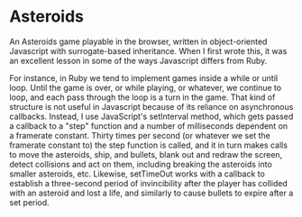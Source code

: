 <h1>Asteroids</h1>

An Asteroids game playable in the browser, written in object-oriented Javascript with surrogate-based inheritance. When I first wrote this, it was an excellent lesson in some of the ways Javascript differs from Ruby.

For instance, in Ruby we tend to implement games inside a while or until loop. Until the game is over, or while playing, or whatever, we continue to loop, and each pass through the loop is a turn in the game. That kind of structure is not useful in Javascript because of its reliance on asynchronous callbacks. Instead, I use JavaScript's setInterval method, which gets passed a callback to a "step" function and a number of milliseconds dependent on a framerate constant. Thirty times per second (or whatever we set the framerate constant to) the step function is called, and it in turn makes calls to move the asteroids, ship, and bullets, blank out and redraw the screen, detect collisions and act on them, including breaking the asteroids into smaller asteroids, etc. Likewise, setTimeOut works with a callback to establish a three-second period of invincibility after the player has collided with an asteroid and lost a life, and similarly to cause bullets to expire after a set period. 